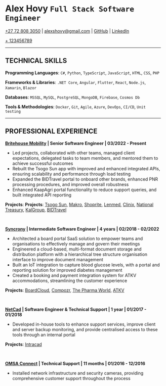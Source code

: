 # Alex Hovy `Full Stack Software Engineer`

[+27 72 808 3050](tel:0728083050) | [alexshovy@gmail.com](alexshovy@gmail.com) | [GitHub](https://github.com/AlexHovy) | [LinkedIn](https://www.linkedin.com/in/alexhovy/)

<a href="tel:123456789">+ 123456789</a>

---

## TECHNICAL SKILLS

**Programming Languages**: `C#`, `Python`, `TypeScript`, `JavaScript`, `HTML`, `CSS`, `PHP`

**Frameworks & Libraries**: `.NET Core`, `Angular`, `Flutter`, `React`, `Node.js`, `Xamarin`, `Blazor`

**Databases**: `MSSQL`, `MySQL`, `PostgreSQL`, `MongoDB`, `Firebase`, `Cosmos Db`

**Tools & Methodologies**: `Docker`, `Git`, `Agile`, `Azure`, `DevOps`, `CI/CD`, `Unit testing`

---

## PROFESSIONAL EXPERIENCE

**[Britehouse Mobility](https://www.britehousemobility.com/) | Senior Software Engineer | 03/2022 - Present**

* Led projects, collaborated with other teams, managed client expectations, delegated tasks to team members, and mentored them to achieve successful outcomes
* Rebuilt the Tsogo Sun app with improved and enhanced integrated APIs, ensuring scalability and performance through load testing
* Expanded the BIDTravel portal to onboard other brands, enhanced PNR processing procedures, and improved overall robustness
* Enhanced KaapAgri portal functionality to reduce support queries, and built integrated API reporting

**Projects**: **Projects**: [Tsogo Sun](https://www.tsogosun.com/), [Makro](https://www.makro.co.za/), [Shoprite](https://www.shoprite.co.za/), [Lenmed](https://www.lenmed.co.za/), [Clinix](https://clinix.co.za/), [National Treasury](http://www.treasury.gov.za/), [KalGroup](https://www.kalgroup.co.za/), [BIDTravel](https://www.bidtravel.co.za/)

<br />

**[Syncrony](https://syncrony.com/) | Intermediate Software Engineer | 4 years | 02/2018 - 02/2022**

* Architected a board portal SaaS solution to empower teams and organisations to effectively manage and govern their meetings
* Engineered a cloud-based, multi-format document storage and distribution platform with a hierarchical tree structure organisation interface to improve document management
* Built an IoT integration to capture blood glucose levels, with a portal and reporting solution for improved diabetes management
* Created a booking and payment integration system for ATKV accommodations, streamlining the customer experience

**Projects**: [BoardCloud](https://boardcloud.org/), [Compozr](https://compozr.net/), [The Pharma World](https://thepharmaworld.co.za/), [ATKV](https://atkv.org.za/)

<br />

**[NetCad](https://www.netcadgroup.co.za/) | Software Engineer & Technical Support | 1 year | 01/2017 - 01/2018**

* Developed in-house tools to enhance support services, improve client and server backup monitoring, and provide centralised access to these tools through an internal portal

**Projects**: [Intracad](http://intracad.co.za/)

<br />

**[OMSA Connect](https://omsa-connect.co.za/) | Technical Support | 11 months | 01/2016 - 12/2016**
* Installed network infrastructure and security cameras, providing comprehensive customer support throughout the process
